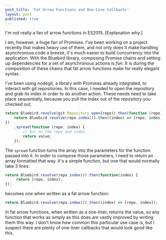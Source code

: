 ```yaml
---
post_title: 'Fat Arrow Functions and One-Line Callbacks'
layout: post
published: true
---
```

I'm not really a fan of arrow functions in ES2015. [Explanation why.]

I am, however, a huge fan of Promises. I've been working on a project recently that makes heavy use of them, and not only does it make handling asynchronous code a breeze, it's much easier to build concurrency into the application. With the Bluebird library, composing Promise chains and setting up dependencies for a set of asynchronous actions is *fun*. It is during the composition of these chains that fat arrow functions make for really elegant syntax.

I've been using nodegit, a library with Promises already integrated, to interact with git repositories. In this case, I needed to open the repository and grab its index in order to do another action. These needs need to take place sequentially, because you pull the index out of the repository you checked out.

```js
return Bluebird.resolve(git.Repository.open(repo)).then(function (repo) {
    return Bluebird.resolve(repo.index()).then((index) => [repo, index]);
})
    .spread(function (repo, index) {
        // Act on the repo and index
        return value;
    });
```

The `spread` function turns the array into the parameters for the function passed into it. In order to compose those parameters, I need to return an array formatted that way. It's a simple function, but one that would normally take 3 lines:

```js
return Bluebird.resolve(repo.index()).then(function(index) {
     return [repo, index];
});
```

becomes one when written as a fat arrow function:

```js
return Bluebird.resolve(repo.index()).then((index) => [repo, index]);
```

In fat arrow functions, when written as a one-liner, returns the value, so any function that works as simply as this does are vastly improved by writing them this way. I don't know how common this particular use case is, but I suspect there are plenty of one-liner callbacks that would look good like this.
